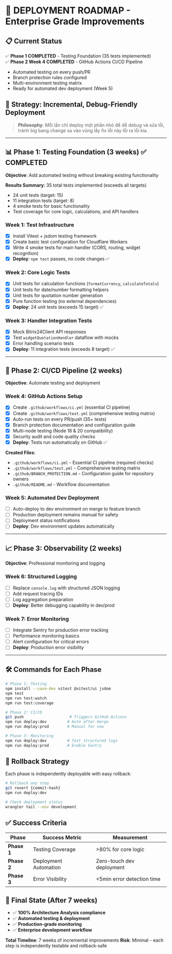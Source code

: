 # 🚀 DEPLOYMENT ROADMAP - Enterprise Grade Improvements

## 📋 Current Status
✅ **Phase 1 COMPLETED** - Testing Foundation (35 tests implemented)  
✅ **Phase 2 Week 4 COMPLETED** - GitHub Actions CI/CD Pipeline
- Automated testing on every push/PR
- Branch protection rules configured
- Multi-environment testing matrix
- Ready for automated dev deployment (Week 5)

## 🎯 Strategy: Incremental, Debug-Friendly Deployment

> **Philosophy**: Mỗi lần chỉ deploy một phần nhỏ để dễ debug và sửa lỗi, tránh big bang change sa vào vũng lầy fix lỗi này lỗi ra lỗi kia.

---

## 📊 Phase 1: Testing Foundation (3 weeks) ✅ COMPLETED  
**Objective**: Add automated testing without breaking existing functionality

**Results Summary**: 35 total tests implemented (exceeds all targets)
- 24 unit tests (target: 15)
- 11 integration tests (target: 8)  
- 4 smoke tests for basic functionality
- Test coverage for core logic, calculations, and API handlers

### Week 1: Test Infrastructure
- [x] Install Vitest + jsdom testing framework
- [x] Create basic test configuration for Cloudflare Workers
- [x] Write 4 smoke tests for main handler (CORS, routing, widget recognition)
- [x] **Deploy**: `npm test` passes, no code changes ✅

### Week 2: Core Logic Tests  
- [x] Unit tests for calculation functions (`formatCurrency`, `calculateTotals`)
- [x] Unit tests for date/number formatting helpers  
- [x] Unit tests for quotation number generation
- [x] Pure function testing (no external dependencies)
- [x] **Deploy**: 24 unit tests (exceeds 15 target) ✅

### Week 3: Handler Integration Tests
- [x] Mock Bitrix24Client API responses  
- [x] Test `widgetQuotationHandler` dataflow with mocks
- [x] Error handling scenario tests
- [x] **Deploy**: 11 integration tests (exceeds 8 target) ✅

---

## 🔄 Phase 2: CI/CD Pipeline (2 weeks)
**Objective**: Automate testing and deployment

### Week 4: GitHub Actions Setup
- [x] Create `.github/workflows/ci.yml` (essential CI pipeline)
- [x] Create `.github/workflows/test.yml` (comprehensive testing matrix)
- [x] Auto-run tests on every PR/push (35+ tests)
- [x] Branch protection documentation and configuration guide
- [x] Multi-node testing (Node 18 & 20 compatibility)
- [x] Security audit and code quality checks
- [x] **Deploy**: Tests run automatically on GitHub ✅

**Created Files**:
- `.github/workflows/ci.yml` - Essential CI pipeline (required checks)
- `.github/workflows/test.yml` - Comprehensive testing matrix
- `.github/BRANCH_PROTECTION.md` - Configuration guide for repository owners
- `.github/README.md` - Workflow documentation

### Week 5: Automated Dev Deployment
- [ ] Auto-deploy to dev environment on merge to feature branch
- [ ] Production deployment remains manual for safety
- [ ] Deployment status notifications
- [ ] **Deploy**: Dev environment updates automatically

---

## 📈 Phase 3: Observability (2 weeks)  
**Objective**: Professional monitoring and logging

### Week 6: Structured Logging
- [ ] Replace `console.log` with structured JSON logging
- [ ] Add request tracing IDs
- [ ] Log aggregation preparation
- [ ] **Deploy**: Better debugging capability in dev/prod

### Week 7: Error Monitoring
- [ ] Integrate Sentry for production error tracking  
- [ ] Performance monitoring basics
- [ ] Alert configuration for critical errors
- [ ] **Deploy**: Production error visibility

---

## 🛠️ Commands for Each Phase

```bash
# Phase 1: Testing
npm install --save-dev vitest @vitest/ui jsdom
npm test
npm run test:watch
npm run test:coverage

# Phase 2: CI/CD  
git push                    # Triggers GitHub Actions
npm run deploy:dev         # Auto after merge
npm run deploy:prod        # Manual for now

# Phase 3: Monitoring
npm run deploy:dev         # Test structured logs
npm run deploy:prod        # Enable Sentry
```

## 🔄 Rollback Strategy

Each phase is independently deployable with easy rollback:

```bash
# Rollback any step
git revert {commit-hash}
npm run deploy:dev

# Check deployment status
wrangler tail --env development
```

## ✅ Success Criteria

| Phase | Success Metric | Measurement |
|-------|----------------|-------------|
| **Phase 1** | Testing Coverage | >80% for core logic |
| **Phase 2** | Deployment Automation | Zero-touch dev deployment |
| **Phase 3** | Error Visibility | <5min error detection time |

## 🎯 Final State (After 7 weeks)

- ✅ **100% Architecture Analysis compliance**
- ✅ **Automated testing & deployment**  
- ✅ **Production-grade monitoring**
- ✅ **Enterprise development workflow**

**Total Timeline**: 7 weeks of incremental improvements
**Risk**: Minimal - each step is independently testable and rollback-safe